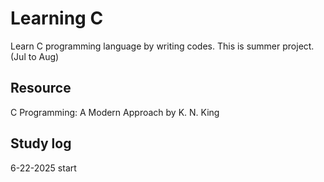 # Learning C
Learn C programming language by writing codes. This is summer project.(Jul to Aug)

## Resource
C Programming: A Modern Approach by K. N. King

## Study log
6-22-2025 start
